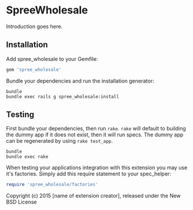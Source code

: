 SpreeWholesale
==============

Introduction goes here.

Installation
------------

Add spree_wholesale to your Gemfile:

```ruby
gem 'spree_wholesale'
```

Bundle your dependencies and run the installation generator:

```shell
bundle
bundle exec rails g spree_wholesale:install
```

Testing
-------

First bundle your dependencies, then run `rake`. `rake` will default to building the dummy app if it does not exist, then it will run specs. The dummy app can be regenerated by using `rake test_app`.

```shell
bundle
bundle exec rake
```

When testing your applications integration with this extension you may use it's factories.
Simply add this require statement to your spec_helper:

```ruby
require 'spree_wholesale/factories'
```

Copyright (c) 2015 [name of extension creator], released under the New BSD License
